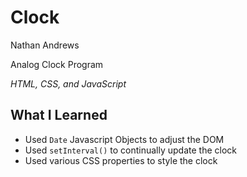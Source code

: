 Clock
=========================

Nathan Andrews

Analog Clock Program

*HTML, CSS, and JavaScript*

What I Learned
--------------

* Used ```Date``` Javascript Objects to adjust the DOM
* Used ```setInterval()``` to continually update the clock
* Used various CSS properties to style the clock

